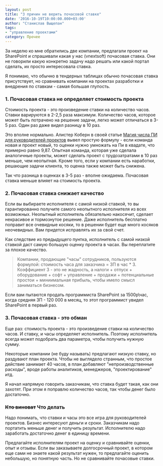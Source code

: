 ```yaml
---
layout: post
title: "3 причин не верить почасовой ставке"
date: '2016-10-19T10:00:00.000+03:00'
author: "Станислав Выщепан"
tags:
- "управление проектами"
category: Прочее
---
```


За неделю ко мне обратились две компании, предлагали проект на SharePoint и спрашивали какая у нас (vnextsoft) почасовая ставка. Они не говорили какую конкретно задачу надо решать или какой портал сделать, их просто интересовала ставка.  

Я понимаю, что обычно в тендерных таблицах обычно почасовая ставка присутствует, но сравнивать компании на проектах разработки и внедрения по ставкам - самая большая глупость. 

### 1. Почасовая ставка не определяет стоимость проекта
Стоимость проекта - это произведение ставки на количество часов. Ставки варируются в 2-2,5 раза максимум. Количество часов, которое может быть потрачено на решение задачи, легко может отличаться в 3-5 раз. Один раз даже видел разницу в 10 раз.

Это вполне нормально. Алистер Коберн в своей статье [Магия числа ПИ для руководителей проектов](http://alistair.cockburn.us/The+magic+of+pi+for+project+managers) вывел простую формулу - если команда новая и проект новый, то оценки нужно умножать на Пи в квадате, что примерно равно 9,87. Опытная команда, которая уже сделала аналогичные проекты, может сделать проект с трудозатратами в 10 раз меньше, чем неопытная. Кроме того, если у компании есть наработки, решающие задачи клиента, то оценка также может быть снижена.
  
Так что разница в оценках в 3-5 раз - вполне ожидаема. Почасовая ставка меньше влияет на стоимость проекта.  

### 2. Почасовая ставка снижает качество
Если вы выбираете исполнителя с самой низкой ставкой, то вы гарантированно получите самого неопытного исполнителя из всех возможных. Неопытный исполнитель обязательно накосячит, сделает некрасивое и тормознутое решение. Даже исполнитель бесплатно поправит все очевидные косяки, то в решении будет еще много косяков неочевидных. Вам придется исправлять их за свой счет. 

Как следствие из предыдущего пунтка, исполнитель с самой низкой ставкой даст самую большую оценку проекта в часах. Вы переплатите за плохое качество.

> Компании, продающие "часы" сотрудников, пользуются формулой: стоимость часа для заказчика = ЗП в час * 3. Коэффициент 3 - это не жадность, а налоги + отпуск + оборудование + софт + управление + продажи + потенциальные простои + миниимальная прибыль, чтобы имело смысл заниматься бизнесом.

Если вам пытаются продать программиста SharePoint за 1500р\час, когда средняя ЗП - 120 000 в месяц, то этот программист увидел SharePoint в первый раз.

### 3. Почасовая ставка - это обман
Еще раз: стоимость проекта - это произведение ставки на количество часов. И ставку, и часы определяет исполнитель. Поэтому исполнитель всегда может подобрать два параметра, чтобы получить нужную сумму.

Некоторые компании (не буду называть) предлагают низкую ставку, но раздувают план проекта. Чтобы не выглядело странным, что простое действие занимает 40 часов, в план добавляют "непроизводственные расходы", вроде работы аналитиков, менеджеров, "проектирование" итд.

Я начал напрямую говорить заказчикам, что ставка будет такая, как они захотят. При этом я поправлю количество часов, так чтобы денег было достаточно.

### ~~Кто виноват~~ Что делать
Надо понимать, что ставки и часы это все игра для руководителей проектов. Бизнес интересуют деньги и сроки. Заказчикам надо портатить меньше денег и получить результат. Исполнителю надо заработать достаточно денег в единицу времени. 

Предлагайте исполнителям проект на оценку и сравнивайте оценки, опыт и отзывы. Если вы заказываете долгосрочный проект, в котором еще сами не знаете какой результат нужен, то предлагайте оценить небольшую, но понятную часть. Но не сравнивайте почасовые ставки. 
